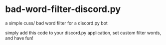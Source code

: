 # bad-word-filter-discord.py
a simple cuss/ bad word filter for a discord.py bot

simply add this code to your discord.py application, set custom filter words, and have fun!
